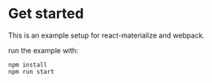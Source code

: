 Get started
===========

This is an example setup for react-materialize and webpack.

run the example with:

    npm install
    npm run start
